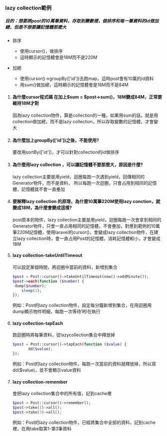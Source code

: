 ### lazy collection範例

##### 目的：想要將post的10萬筆資料，存取到變數裡，做排序和每一筆資料的id做加總，但是不想要讓記憶體那麼大

- 排序
  - 使用cursor()，做排序
  - 這時顯示的記憶體會是18M而不是220M

- 加總
  - 使用cursor()->groupBy(['id'])去跑map，這時post會有10萬的id資料
  - 用sum()做加總，這時顯示的記憶體會是18M而不是84M

1. #### 為什麼cursor程式碼 在加上$sum = $post->sum()，18M變成84M，正常要維持18M才對

   因為lazy collection物件，算是collection的一種，如果用sum的話，就是用collection做加總，而不是lazy collection，所以存取變數的記憶體，才會變大

2. #### 為什麼加上groupBy(['id'])之後，不能使用?

   要改用sortBy(['id'])，才可以針對collection的id做排序

3. #### 為什麼用lazy collection ，可以讓記憶體不要那麼大，原因是什麼?

   lazy collection主要是用yield，迴圈每跑一次遇到yield，回傳相同的Generator物件，而不是資料，
   所以每跑一次迴圈，只會占用到相同的記憶體，記憶體就不會一直壘加

4. #### 要解釋lazy collection 的原理，為什麼10萬筆220M使用lazy conction，就變成18M，為什麼會變成這樣?

   post原本的物件，lazy collection主要是用yield，迴圈每跑一次會拿到相同的Generator物件，只會一直占用相同的記憶體，不會壘加，對應到範例的10萬筆220M記憶體，使用laravel的cursor()，會變成lazy collection物件，在建立lazy collection時，會一直占用Post的記憶體，消耗記憶體較小，才會變成18M

5. #### lazy collection-takeUntilTimeout

   可以設定某個時間，將迴圈中當前的資料，新增到集合

   ```php
   $post = Post::cursor()->takeUntilTimeout(now()->addMinute());
   $post->each(function ($number) {
   	dump($number);
       sleep(1);
   });
   ```

   例如：Post的lazy collection物件，設定每分鐘新增到集合，在用迴圈用dump顯示物件明細，每跑一次等待1秒在執行

6. #### lazy collection-tapEach

   跑迴圈時將每筆資料，從lazycollection集合中釋放掉

   ```php
   $post = Post::cursor()->tapEach(function ($value) {
          dd($value);
   });
   ```

   例如：Post的lazy collection物件，每跑一次當前的資料就釋放掉，所以寫dd($value)，並不會顯示value資料

7. #### lazy collection-remember

   會把lazy collection集合中的所有值，記到cache裡

   ```php
   $post = Post::cursor()->remember();
   $post->take(1)->all();
   $post->take(3)->all();
   ```

   例如：Post的lazy collection物件，已經將集合中全部的資料，記到cache裡，在用take取第1-第3筆資料